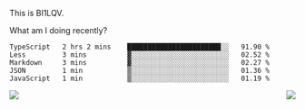 This is BI1LQV.

What am I doing recently?

<!--START_SECTION:waka-->

```text
TypeScript   2 hrs 2 mins    ███████████████████████░░   91.90 %
Less         3 mins          ▓░░░░░░░░░░░░░░░░░░░░░░░░   02.52 %
Markdown     3 mins          ▓░░░░░░░░░░░░░░░░░░░░░░░░   02.27 %
JSON         1 min           ▒░░░░░░░░░░░░░░░░░░░░░░░░   01.36 %
JavaScript   1 min           ▒░░░░░░░░░░░░░░░░░░░░░░░░   01.19 %
```

<!--END_SECTION:waka-->
<img align="right" src="https://github-readme-stats.vercel.app/api?username=bi1lqv&show_icons=true&count_private=true">

<img src="https://metrics.lecoq.io/bi1lqv?template=classic&base.activity=0&base.community=0&base.repositories=0&base.metadata=0&isocalendar=1&base=header%2C%20activity%2C%20community%2C%20repositories%2C%20metadata&base.indepth=false&base.hireable=false&isocalendar=false&isocalendar.duration=full-year&config.timezone=Asia%2FShanghai">

